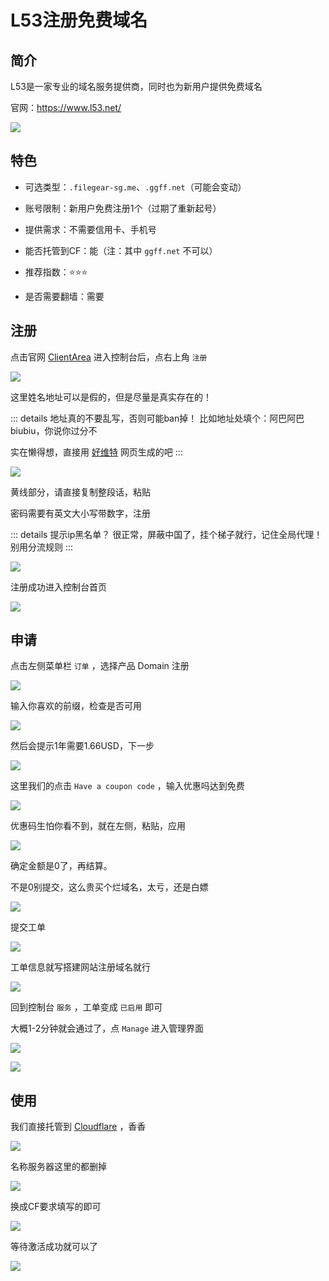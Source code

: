 # L53注册免费域名



## 简介

L53是一家专业的域名服务提供商，同时也为新用户提供免费域名

官网：https://www.l53.net/


![](/domain/l53/l53-01.png)


## 特色

* 可选类型：`.filegear-sg.me`、`.ggff.net`（可能会变动）

* 账号限制：新用户免费注册1个（过期了重新起号）

* 提供需求：不需要信用卡、手机号

* 能否托管到CF：能（注：其中 `ggff.net` 不可以）

* 推荐指数：⭐⭐⭐

* 是否需要翻墙：需要


## 注册

点击官网 [ClientArea](https://customer.l53.net/) 进入控制台后，点右上角 `注册`

![](/domain/l53/l53-02.png)

这里姓名地址可以是假的，但是尽量是真实存在的！

::: details 地址真的不要乱写，否则可能ban掉！
比如地址处填个：阿巴阿巴biubiu，你说你过分不

实在懒得想，直接用 [好维特](https://www.haoweichi.com/) 网页生成的吧
:::

![](/domain/l53/l53-03.png)

黄线部分，请直接复制整段话，粘贴

密码需要有英文大小写带数字，注册

::: details 提示ip黑名单？
很正常，屏蔽中国了，挂个梯子就行，记住全局代理！别用分流规则
:::


![](/domain/l53/l53-04.png)

注册成功进入控制台首页

![](/domain/l53/l53-05.png)


## 申请

点击左侧菜单栏 `订单` ，选择产品 Domain 注册

![](/domain/l53/l53-06.png)

输入你喜欢的前缀，检查是否可用

![](/domain/l53/l53-07.png)

然后会提示1年需要1.66USD，下一步

![](/domain/l53/l53-08.png)

这里我们的点击 `Have a coupon code` ，输入优惠吗达到免费

![](/domain/l53/l53-09.png)

优惠码生怕你看不到，就在左侧，粘贴，应用

![](/domain/l53/l53-10.png)

确定金额是0了，再结算。

不是0别提交，这么贵买个烂域名，太亏，还是白嫖

![](/domain/l53/l53-11.png)

提交工单

![](/domain/l53/l53-12.png)

工单信息就写搭建网站注册域名就行

![](/domain/l53/l53-13.png)

回到控制台 `服务` ，工单变成 `已启用` 即可

大概1-2分钟就会通过了，点 `Manage` 进入管理界面

![](/domain/l53/l53-14.png)

![](/domain/l53/l53-15.png)


## 使用

我们直接托管到 [Cloudflare](../cloudflare.md) ，香香

![](/domain/l53/l53-16.png)

名称服务器这里的都删掉

![](/domain/l53/l53-17.png)

换成CF要求填写的即可

![](/domain/l53/l53-18.png)

等待激活成功就可以了

![](/domain/l53/l53-19.png)
